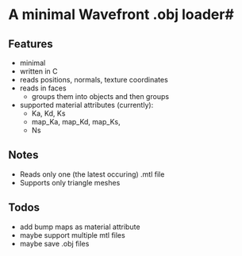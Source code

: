 # A minimal Wavefront .obj loader#

## Features ##
- minimal
- written in C
- reads positions, normals, texture coordinates
- reads in faces
    - groups them into objects and then groups
- supported material attributes (currently):
    - Ka, Kd, Ks
    - map_Ka, map_Kd, map_Ks,
    - Ns

## Notes ##
- Reads only one (the latest occuring) .mtl file
- Supports only triangle meshes

## Todos ##
- add bump maps as material attribute
- maybe support multiple mtl files
- maybe save .obj files